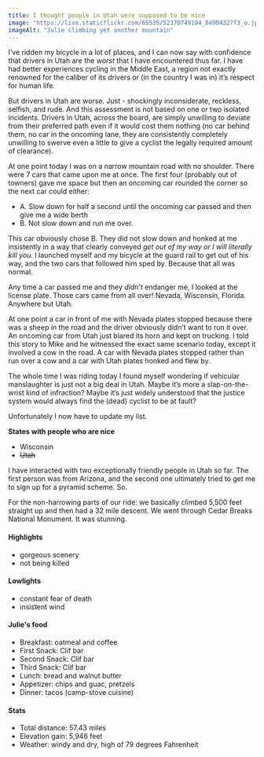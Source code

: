 ```yaml
---
title: I thought people in Utah were supposed to be nice
image: "https://live.staticflickr.com/65535/52370749194_84904327f3_o.jpg"
imageAlt: "Julie climbing yet another mountain"
---
```


I’ve ridden my bicycle in a lot of places, and I can now say with confidence that drivers in Utah are the _worst_ that I have encountered thus far. I have had better experiences cycling in the Middle East, a region not exactly renowned for the caliber of its drivers or (in the country I was in) it’s respect for human life. 

But drivers in Utah are worse. Just - shockingly inconsiderate, reckless, selfish, and rude. And this assessment is not based on one or two isolated incidents. Drivers in Utah, across the board, are simply unwilling to deviate from their preferred path even if it would cost them nothing (no car behind them, no car in the oncoming lane, they are consistently completely unwilling to swerve even a little to give a cyclist the legally required amount of clearance). 

At one point today I was on a narrow mountain road with no shoulder. There were 7 cars that came upon me at once. The first four (probably out of towners) gave me space but then an oncoming car rounded the corner so the next car could either: 
 - A. Slow down for half a second until the oncoming car passed and then give me a wide berth
 - B. Not slow down and run me over. 

This car obviously chose B. They did not slow down and honked at me insistently in a way that clearly conveyed _get out of my way or I will literally kill you._ I launched myself and my bicycle at the guard rail to get out of his way, and the two cars that followed him sped by. Because that all was normal. 

Any time a car passed me and they _didn’t_ endanger me, I looked at the license plate. Those cars came from all over! Nevada, Wisconsin, Florida. Anywhere but Utah. 

At one point a car in front of me with Nevada plates stopped because there was a sheep in the road and the driver obviously didn’t want to run it over. An oncoming car from Utah just blared its horn and kept on trucking. I told this story to Mike and he witnessed the exact same scenario today, except it involved a cow in the road. A car with Nevada plates stopped rather than run over a cow and a car with Utah plates honked and flew by. 

The whole time I was riding today I found myself wondering if vehicular manslaughter is just not a big deal in Utah. Maybe it’s more a slap-on-the-wrist kind of infraction? Maybe it’s just widely understood that the justice system would always find the (dead) cyclist to be at fault?

Unfortunately I now have to update my list. 

__States with people who are nice__
 - Wisconsin
 - ~~Utah~~

I have interacted with two exceptionally friendly people in Utah so far. The first person was from Arizona, and the second one ultimately tried to get me to sign up for a pyramid scheme. So. 

For the non-harrowing parts of our ride: we basically climbed 5,500 feet straight up and then had a 32 mile descent. We went through Cedar Breaks National Monument. It was stunning. 

#### Highlights
- gorgeous scenery
- not being killed 

#### Lowlights
- constant fear of death 
- insistent wind

#### Julie's food
- Breakfast: oatmeal and coffee
- First Snack: Clif bar
- Second Snack: Clif bar
- Third Snack: Clif bar
- Lunch: bread and walnut butter
- Appetizer: chips and guac, pretzels  
- Dinner: tacos (camp-stove cuisine)

#### Stats
- Total distance: 57.43 miles
- Elevation gain: 5,946 feet
- Weather: windy and dry, high of 79 degrees Fahrenheit
